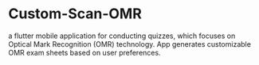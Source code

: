 # Custom-Scan-OMR
a flutter mobile application for conducting quizzes, which focuses on Optical Mark Recognition (OMR) technology. App
generates customizable OMR exam sheets based on user preferences.
